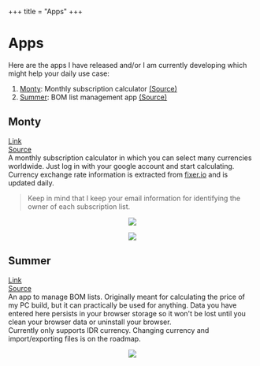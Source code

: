 +++
title = "Apps"
+++

# Apps

Here are the apps I have released and/or I am currently developing which might help your daily use case:

1. [Monty](https://monty.vmasdani.my.id): Monthly subscription calculator [(Source)](https://github.com/vmasdani/monty)
2. [Summer](https://summer.vmasdani.my.id): BOM list management app [(Source)](https://github.com/vmasdani/summer)

## Monty
[Link](https://monty.vmasdani.my.id)  
[Source](https://github.com/vmasdani/monty)  
A monthly subscription calculator in which you can select many currencies worldwide. Just log in with your google account and start calculating.  
Currency exchange rate information is extracted from [fixer.io](https://fixer.io) and is updated daily.  
> Keep in mind that I keep your email information for identifying the owner of each subscription list.  

<p align="center">
  <img src="/asset-0002-monty-01.png" />
</p>
<p align="center">
  <img src="/asset-0003-monty-02.png" />
</p>


## Summer
[Link](https://summer.vmasdani.my.id)  
[Source](https://github.com/vmasdani/summer)  
An app to manage BOM lists. Originally meant for calculating the price of my PC build, but it can practically be used for anything. Data you have entered here persists in your browser storage so it won't be lost until you clean your browser data or uninstall your browser.  
Currently only supports IDR currency. Changing currency and import/exporting files is on the roadmap.  
<p align="center">
  <img src="/asset-0001-summer.png" />
</p>